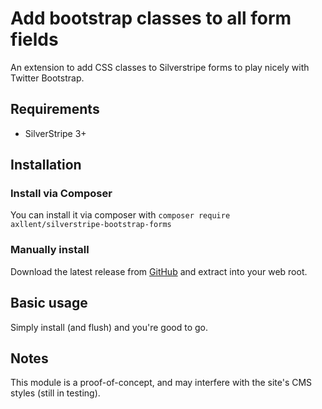 # Add bootstrap classes to all form fields

An extension to add CSS classes to Silverstripe forms to play nicely with Twitter Bootstrap.

## Requirements

- SilverStripe 3+

## Installation

### Install via Composer

You can install it via composer with `composer require axllent/silverstripe-bootstrap-forms`

### Manually install

Download the latest release from [GitHub](https://github.com/axllent/silverstripe-bootstrap-forms/releases/latest) and extract into your web root.

## Basic usage

Simply install (and flush) and you're good to go.

## Notes

This module is a proof-of-concept, and may interfere with the site's CMS styles (still in testing).
